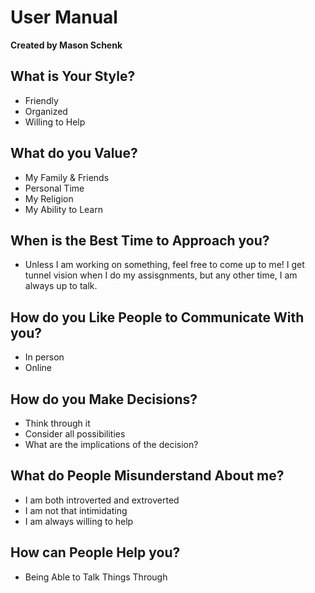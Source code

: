 # User Manual
**Created by Mason Schenk** 

## What is Your Style?
- Friendly
- Organized
- Willing to Help
## What do you Value?
- My Family & Friends
- Personal Time
- My Religion
- My Ability to Learn
## When is the Best Time to Approach you?
- Unless I am working on something, feel free to come up to me! I get tunnel vision when I do my assisgnments, but any other time, I am always up to talk.
## How do you Like People to Communicate With you?
- In person
- Online
## How do you Make Decisions?
- Think through it
- Consider all possibilities
- What are the implications of the decision?
## What do People Misunderstand About me?
- I am both introverted and extroverted
- I am not that intimidating
- I am always willing to help
## How can People Help you?
- Being Able to Talk Things Through
